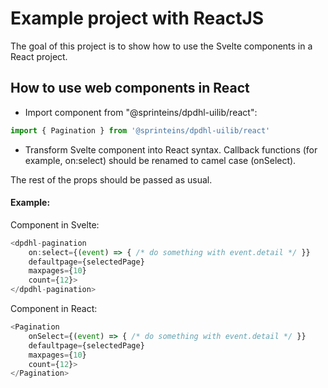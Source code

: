 # Example project with ReactJS

The goal of this project is to show how to use the Svelte components in a React project.


## How to use web components in React

- Import component from "@sprinteins/dpdhl-uilib/react":

```js script
import { Pagination } from '@sprinteins/dpdhl-uilib/react' 
```

- Transform Svelte component into React syntax. Callback functions (for example, on:select) should be renamed to camel case (onSelect).

The rest of the props should be passed as usual.

#### Example:

Component in Svelte:

```js script
<dpdhl-pagination 
    on:select={(event) => { /* do something with event.detail */ }} 
    defaultpage={selectedPage} 
    maxpages={10}
    count={12}>
</dpdhl-pagination>
```

Component in React:

```js script
<Pagination
    onSelect={(event) => { /* do something with event.detail */ }}
    defaultpage={selectedPage}
    maxpages={10}
    count={12}>
</Pagination>
```
